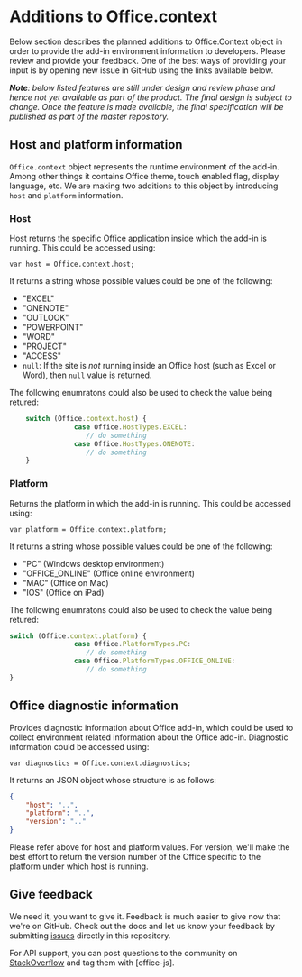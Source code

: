 # Additions to Office.context

Below section describes the planned additions to Office.Context object in order to provide the add-in environment information to developers. Please review and provide your feedback. One of the best ways of providing your input is by opening new issue in GitHub using the links available below.

_**Note**: below listed features are still under design and review phase and hence not yet available as part of the product. The final design is subject to change. Once the feature is made available, the final specification will be published as part of the master repository._

## Host and platform information 

`Office.context` object represents the runtime environment of the add-in. Among other things it contains Office theme, touch enabled flag, display language, etc. We are making two additions to this object by introducing `host` and `platform` information.

### Host
Host returns the specific Office application inside which the add-in is running. This could be accessed using:  

`var host = Office.context.host;`

It returns a string whose possible values could be one of the following: 
* "EXCEL" 
* "ONENOTE"
* "OUTLOOK"
* "POWERPOINT"
* "WORD"
* "PROJECT"
* "ACCESS"
* `null`: If the site is _not_ running inside an Office host (such as Excel or Word), then `null` value is returned. 

The following enumratons could also be used to check the value being retured: 

```js
	switch (Office.context.host) {
                case Office.HostTypes.EXCEL:
                   // do something
                case Office.HostTypes.ONENOTE:
                   // do something
	}
```


### Platform 
Returns the platform in which the add-in is running. This could be accessed using:  

`var platform = Office.context.platform;`

It returns a string whose possible values could be one of the following: 
* "PC" (Windows desktop environment) 
* "OFFICE_ONLINE" (Office online environment) 
* "MAC" (Office on Mac)
* "IOS" (Office on iPad)

The following enumratons could also be used to check the value being retured: 

```js
switch (Office.context.platform) {
                case Office.PlatformTypes.PC:
                   // do something
                case Office.PlatformTypes.OFFICE_ONLINE:
                   // do something
}

```

## Office diagnostic information 
Provides diagnostic information about Office add-in, which could be used to collect environment related information about the Office add-in. Diagnostic information could be accessed using: 

`var diagnostics = Office.context.diagnostics;`

It returns an JSON object whose structure is as follows: 

```json
{
	"host": "..",
	"platform": "..",
	"version": ".."
}
```

Please refer above for host and platform values. For version, we'll make the best effort to return the version number of the Office specific to the platform under which host is running. 

## Give feedback

We need it, you want to give it. Feedback is much easier to give now that we're on GitHub. Check out the docs and let us know your feedback by submitting [issues](https://github.com/OfficeDev/office-js-docs/issues) directly in this repository.

For API support, you can post questions to the community on [StackOverflow](http://stackoverflow.com/questions/tagged/office-js) and tag them with [office-js].
